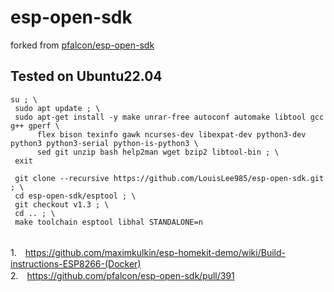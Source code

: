 # esp-open-sdk
forked from 
<a href="https://github.com/pfalcon/esp-open-sdk">pfalcon/esp-open-sdk</a>
<br>
## Tested on Ubuntu22.04

```
su ; \
 sudo apt update ; \
 sudo apt-get install -y make unrar-free autoconf automake libtool gcc g++ gperf \
      flex bison texinfo gawk ncurses-dev libexpat-dev python3-dev python3 python3-serial python-is-python3 \
      sed git unzip bash help2man wget bzip2 libtool-bin ; \
 exit 
```

```	
 git clone --recursive https://github.com/LouisLee985/esp-open-sdk.git ; \
 cd esp-open-sdk/esptool ; \
 git checkout v1.3 ; \
 cd .. ; \
 make toolchain esptool libhal STANDALONE=n
```


<br>1.　https://github.com/maximkulkin/esp-homekit-demo/wiki/Build-instructions-ESP8266-(Docker)
<br>2.　https://github.com/pfalcon/esp-open-sdk/pull/391
